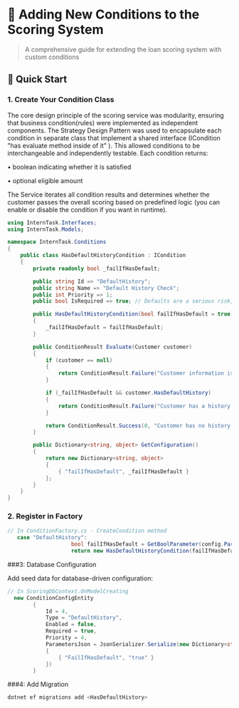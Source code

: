 # 🔧 Adding New Conditions to the Scoring System

> A comprehensive guide for extending the loan scoring system with custom conditions





## 🚀 Quick Start

### 1. Create Your Condition Class
The core design principle of the scoring service was modularity, ensuring that business condition(rules) were implemented as independent components. The Strategy Design Pattern
was used to encapsulate each condition in separate class that implement a shared interface
(ICondition "has evaluate method inside of it" ). This allowed conditions to be interchangeable and independently testable.
Each condition returns: 

• boolean indicating whether it is satisfied

• optional eligible amount

The Service iterates all condition results and determines whether the customer passes the
overall scoring based on predefined logic (you can enable or disable the condition if you want
in runtime).
```csharp
using InternTask.Interfaces;
using InternTask.Models;

namespace InternTask.Conditions
{
    public class HasDefaultHistoryCondition : ICondition
    {
        private readonly bool _failIfHasDefault;

        public string Id => "DefaultHistory";
        public string Name => "Default History Check";
        public int Priority => 1;
        public bool IsRequired => true; // Defaults are a serious risk, make this required

        public HasDefaultHistoryCondition(bool failIfHasDefault = true)
        {
            _failIfHasDefault = failIfHasDefault;
        }

        public ConditionResult Evaluate(Customer customer)
        {
            if (customer == null)
            {
                return ConditionResult.Failure("Customer information is missing");
            }

            if (_failIfHasDefault && customer.HasDefaultHistory)
            {
                return ConditionResult.Failure("Customer has a history of loan defaults");
            }

            return ConditionResult.Success(0, "Customer has no history of loan defaults");
        }

        public Dictionary<string, object> GetConfiguration()
        {
            return new Dictionary<string, object>
            {
                { "failIfHasDefault", _failIfHasDefault }
            };
        }
    }
}
```


### 2. Register in Factory

```csharp
// In ConditionFactory.cs - CreateCondition method
   case "DefaultHistory":
                    bool failIfHasDefault = GetBoolParameter(config.Parameters, "FailIfHasDefault", true);
                    return new HasDefaultHistoryCondition(failIfHasDefault);   
```





###3: Database Configuration 

Add seed data for database-driven configuration:

```csharp
// In ScoringDbContext.OnModelCreating
  new ConditionConfigEntity
        {
            Id = 4,
            Type = "DefaultHistory",
            Enabled = false,
            Required = true,
            Priority = 4,
            ParametersJson = JsonSerializer.Serialize(new Dictionary<string, string>
            {
                { "FailIfHasDefault", "true" }
            })
        }
```

###4: Add Migration

```csharp
dotnet ef migrations add <HasDefaultHistory>

```




